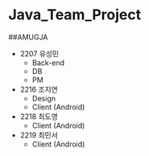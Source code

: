 # Java_Team_Project

##AMUGJA

- 2207 유성민
  - Back-end
  - DB
  - PM
- 2216 조지연
  - Design
  - Client (Android)
- 2218 최도영
  - Client (Android)
- 2219 최민서
  - Client (Android)
